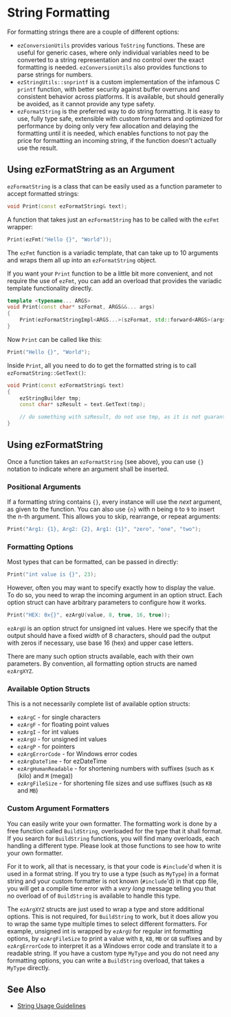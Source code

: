 # String Formatting

For formatting strings there are a couple of different options:

* `ezConversionUtils` provides various `ToString` functions. These are useful for generic cases, where only individual variables need to be converted to a string representation and no control over the exact formatting is needed. `ezConversionUtils` also provides functions to parse strings for numbers.
* `ezStringUtils::snprintf` is a custom implementation of the infamous C `printf` function, with better security against buffer overruns and consistent behavior across platforms. It is available, but should generally be avoided, as it cannot provide any type safety.
* `ezFormatString` is the preferred way to do string formatting. It is easy to use, fully type safe, extensible with custom formatters and optimized for performance by doing only very few allocation and delaying the formatting until it is needed, which enables functions to not pay the price for formatting an incoming string, if the function doesn't actually use the result.

## Using ezFormatString as an Argument

`ezFormatString` is a class that can be easily used as a function parameter to accept formatted strings:

```cpp
void Print(const ezFormatString& text);
```

A function that takes just an `ezFormatString` has to be called with the `ezFmt` wrapper:

```cpp
Print(ezFmt("Hello {}", "World"));
```

The `ezFmt` function is a variadic template, that can take up to 10 arguments and wraps them all up into an `ezFormatString` object.

If you want your `Print` function to be a little bit more convenient, and not require the use of `ezFmt`, you can add an overload that provides the variadic template functionality directly.

```cpp
template <typename... ARGS>
void Print(const char* szFormat, ARGS&&... args)
{
    Print(ezFormatStringImpl<ARGS...>(szFormat, std::forward<ARGS>(args)...));
}
```

Now `Print` can be called like this:

```cpp
Print("Hello {}", "World");
```

Inside `Print`, all you need to do to get the formatted string is to call `ezFormatString::GetText()`:

```cpp
void Print(const ezFormatString& text)
{
    ezStringBuilder tmp;
    const char* szResult = text.GetText(tmp);

    // do something with szResult, do not use tmp, as it is not guaranteed to hold the result (meaning, it may not have been needed)
}
```

## Using ezFormatString

Once a function takes an `ezFormatString` (see above), you can use `{}` notation to indicate where an argument shall be inserted.

### Positional Arguments

If a formatting string contains `{}`, every instance will use the *next* argument, as given to the function. You can also use `{n}` with n being `0` to `9` to insert the n-th argument. This allows you to skip, rearrange, or repeat arguments:

```cpp
Print("Arg1: {1}, Arg2: {2}, Arg1: {1}", "zero", "one", "two");
```

### Formatting Options

Most types that can be formatted, can be passed in directly:

```cpp
Print("int value is {}", 23);
```

However, often you may want to specify exactly how to display the value. To do so, you need to wrap the incoming argument in an option struct. Each option struct can have arbitrary parameters to configure how it works.

```cpp
Print("HEX: 0x{}", ezArgU(value, 8, true, 16, true));
```

`ezArgU` is an option struct for unsigned int values. Here we specify that the output should have a fixed *width* of 8 characters, should pad the output with zeros if necessary, use base 16 (hex) and upper case letters.

There are many such option structs available, each with their own parameters. By convention, all formatting option structs are named `ezArgXYZ`.

### Available Option Structs

This is a not necessarily complete list of available option structs:

* `ezArgC` - for single characters
* `ezArgF` - for floating point values
* `ezArgI` - for int values
* `ezArgU` - for unsigned int values
* `ezArgP` - for pointers
* `ezArgErrorCode` - for Windows error codes
* `ezArgDateTime` - for ezDateTime
* `ezArgHumanReadable` - for shortening numbers with suffixes (such as `K` (kilo) and `M` (mega))
* `ezArgFileSize` - for shortening file sizes and use suffixes (such as `KB` and `MB`)

### Custom Argument Formatters

You can easily write your own formatter. The formatting work is done by a free function called `BuildString`, overloaded for the type that it shall format. If you search for `BuildString` functions, you will find many overloads, each handling a different type. Please look at those functions to see how to write your own formatter.

For it to work, all that is necessary, is that your code is `#include`'d when it is used in a format string. If you try to use a type (such as `MyType`) in a format string and your custom formatter is not known (`#include`'d) in that cpp file, you will get a compile time error with a *very long* message telling you that no overload of of `BuildString` is available to handle this type.

The `ezArgXYZ` structs are just used to wrap a type and store additional options. This is not required, for `BuildString` to work, but it does allow you to wrap the same type multiple times to select different formatters. For example, unsigned int is wrapped by `ezArgU` for regular int formatting options, by `ezArgFileSize` to print a value with `B`, `KB`, `MB` or `GB` suffixes and by `ezArgErrorCode` to interpret it as a Windows error code and translate it to a readable string. If you have a custom type `MyType` and you do not need any formatting options, you can write a `BuildString` overload, that takes a `MyType` directly.

## See Also


* [String Usage Guidelines](string-usage.md)
